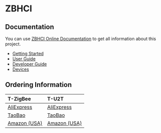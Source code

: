 # ZBHCI

## Documentation

You can use [ZBHCI Online Documentation](https://zbhci.readthedocs.io/en/latest/) to get all information about this project.

* [Getting Started](https://zbhci.readthedocs.io/en/latest/getting-started.html)
* [User Guide](https://zbhci.readthedocs.io/en/latest/user-guide/index.html)
* [Developer Guide](https://zbhci.readthedocs.io/en/latest/developer-guide/index.html)
* [Devices](https://zbhci.readthedocs.io/en/latest/devices/index.html)

## Ordering Information

| T-ZigBee                                                                                                       | T-U2T                                                              |
| :------------------------------------------------------------------------------------------------------------- | :----------------------------------------------------------------- |
| [AliExpress](https://www.aliexpress.com/item/3256803996075052.html)                                            | [AliExpress](https://www.aliexpress.com/item/3256803996075052.html) |
| [TaoBao](https://item.taobao.com/item.htm?spm=a1z10.1-c-s.w4004-24322072003.14.59cd19e104w9za&id=673454311484) | [TaoBao](https://item.taobao.com/item.htm?spm=a1z10.5-c-s.w4002-24322072023.27.26b01c38ExJUUl&id=641950617122) |
| [Amazon (USA)](https://www.amazon.com/dp/B0B4NWMSGR?ref=myi_title_dp&th=1)                                     | [Amazon (USA)](https://www.amazon.com/dp/B0B4NWJSDX?ref=myi_title_dp&th=1) |
